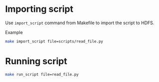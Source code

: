 # Importing script

Use `import_script` command from Makefile to import the script to HDFS.

Example

```bash
make import_script file=scripts/read_file.py
```

# Running script

```bash
make run_script file=read_file.py
```
